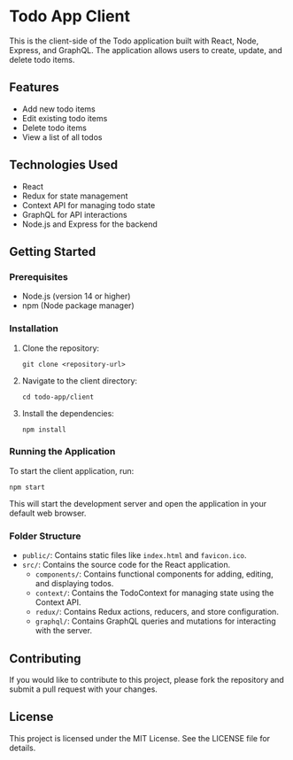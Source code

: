 # Todo App Client

This is the client-side of the Todo application built with React, Node, Express, and GraphQL. The application allows users to create, update, and delete todo items.

## Features

- Add new todo items
- Edit existing todo items
- Delete todo items
- View a list of all todos

## Technologies Used

- React
- Redux for state management
- Context API for managing todo state
- GraphQL for API interactions
- Node.js and Express for the backend

## Getting Started

### Prerequisites

- Node.js (version 14 or higher)
- npm (Node package manager)

### Installation

1. Clone the repository:

   ```
   git clone <repository-url>
   ```

2. Navigate to the client directory:

   ```
   cd todo-app/client
   ```

3. Install the dependencies:

   ```
   npm install
   ```

### Running the Application

To start the client application, run:

```
npm start
```

This will start the development server and open the application in your default web browser.

### Folder Structure

- `public/`: Contains static files like `index.html` and `favicon.ico`.
- `src/`: Contains the source code for the React application.
  - `components/`: Contains functional components for adding, editing, and displaying todos.
  - `context/`: Contains the TodoContext for managing state using the Context API.
  - `redux/`: Contains Redux actions, reducers, and store configuration.
  - `graphql/`: Contains GraphQL queries and mutations for interacting with the server.

## Contributing

If you would like to contribute to this project, please fork the repository and submit a pull request with your changes.

## License

This project is licensed under the MIT License. See the LICENSE file for details.